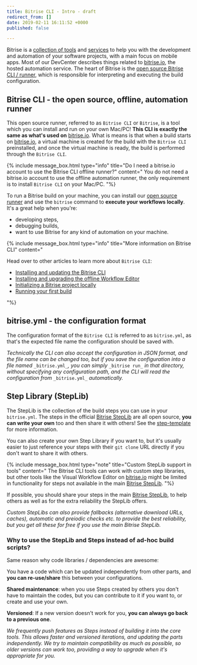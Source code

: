 ```yaml
---
title: Bitrise CLI - Intro - draft
redirect_from: []
date: 2019-02-11 16:11:52 +0000
published: false

---
```

Bitrise is a [collection of tools](https://devcenter.bitrise.io/tools/bitrise-tools/) and [services](https://www.bitrise.io) to help you with the development and automation of your software projects, with a main focus on mobile apps. Most of our DevCenter describes things related to [bitrise.io](https://www.bitrise.io), the hosted automation service. The heart of Bitrise is the [open source Bitrise CLI / runner](https://github.com/bitrise-io/bitrise), which is responsible for interpreting and executing the build configuration.

## Bitrise CLI - the open source, offline, automation runner

This open source runner, referred to as `Bitrise CLI` or `Bitrise`, is a tool which you can install and run on your own Mac/PC! **This CLI is exactly the same as what's used on** [bitrise.io](https://www.bitrise.io). What is means is that when a build starts on [bitrise.io](https://www.bitrise.io), a virtual machine is created for the build with the `Bitrise CLI` preinstalled, and once the virtual machine is ready, the build is performed through the `Bitrise CLI`.

{% include message_box.html type="info" title="Do I need a bitrise.io account to use the Bitrise CLI offline runner?" content=" You do not need a bitrise.io account to use the offline automation runner, the only requirement is to install `Bitrise CLI` on your Mac/PC.  "%}

To run a Bitrise build on your machine, you can install our [open source runner](https://www.bitrise.io/cli) and use the `bitrise` command to **execute your workflows locally**. It's a great help when you're:

* developing steps,
* debugging builds,
* want to use Bitrise for any kind of automation on your machine.

{% include message_box.html type="info" title="More information on Bitrise CLI" content="

Head over to other articles to learn more about `Bitrise CLI`:

* [Installing and updating the Bitrise CLI](/bitrise-cli/installation/)
* [Installing and upgrading the offline Workflow Editor](/bitrise-cli/offline-workflow-editor/)
* [Initializing a Bitrise project locally](/bitrise-cli/initializing-a-bitrise-project-locally/)
* [Running your first build](/bitrise-cli/run-your-first-build/)

"%}

## bitrise.yml - the configuration format

The configuration format of the `Bitrise CLI` is referred to as `bitrise.yml`, as that's the expected file name the configuration should be saved with.

_Technically the CLI can also accept the configuration in JSON format, and the file name can be changed too, but if you save the configuration into a file named_ `_bitrise.yml_`_, you can simply_ `_bitrise run_` _in that directory, without specifying any configuration path, and the CLI will read the configuration from_ `_bitrise.yml_` _automatically._

## Step Library (StepLib)

The StepLib is the collection of the build steps you can use in your `bitrise.yml`. The steps in the official [Bitrise StepLib](https://github.com/bitrise-io/bitrise-steplib) are all open source, **you can write your own** too and then share it with others! See the [step-template](https://github.com/bitrise-steplib/step-template) for more information.

You can also create your own Step Library if you want to, but it's usually easier to just reference your steps with their `git clone` URL directly if you don't want to share it with others.

{% include message_box.html type="note" title="Custom StepLib support in tools" content=" The Bitrise CLI tools can work with custom step libraries, but other tools like the Visual Workflow Editor on [bitrise.io](https://www.bitrise.io) might be limited in functionality for steps not available in the main [Bitrise StepLib](https://github.com/bitrise-io/bitrise-steplib). "%}

If possible, you should share your steps in the main [Bitrise StepLib](https://github.com/bitrise-io/bitrise-steplib), to help others as well as for the extra reliability the StepLib offers.

_Custom StepLibs can also provide fallbacks (alternative download URLs, caches), automatic and preiodic checks etc. to provide the best reliability, but you get all these for free if you use the main Bitrise StepLib._

### Why to use the StepLib and Steps instead of ad-hoc build scripts?

Same reason why code libraries / dependencies are awesome:

You have a code which can be updated independently from other parts, and **you can re-use/share** this between your configurations.

**Shared maintenance**: when you use Steps created by others you don't have to maintain the codes, but you can contribute to it if you want to, or create and use your own.

**Versioned**: If a new version doesn't work for you, **you can always go back to a previous one**.

_We frequently push features as Steps instead of building it into the core tools. This allows faster and versioned iterations, and updating the parts independently. We try to maintain compatibility as much as possible, so older versions can work too, providing a way to upgrade when it's appropriate for you._